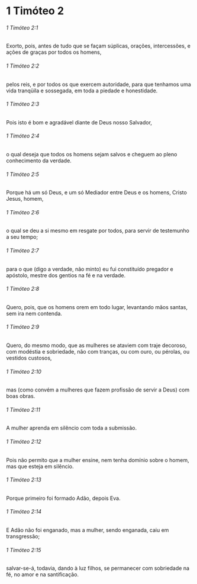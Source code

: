 # 1 Timóteo 2

###### 1 Timóteo 2:1

Exorto, pois, antes de tudo que se façam súplicas, orações, intercessões, e ações de graças por todos os homens,

###### 1 Timóteo 2:2

pelos reis, e por todos os que exercem autoridade, para que tenhamos uma vida tranqüila e sossegada, em toda a piedade e honestidade.

###### 1 Timóteo 2:3

Pois isto é bom e agradável diante de Deus nosso Salvador,

###### 1 Timóteo 2:4

o qual deseja que todos os homens sejam salvos e cheguem ao pleno conhecimento da verdade.

###### 1 Timóteo 2:5

Porque há um só Deus, e um só Mediador entre Deus e os homens, Cristo Jesus, homem,

###### 1 Timóteo 2:6

o qual se deu a si mesmo em resgate por todos, para servir de testemunho a seu tempo;

###### 1 Timóteo 2:7

para o que (digo a verdade, não minto) eu fui constituído pregador e apóstolo, mestre dos gentios na fé e na verdade.

###### 1 Timóteo 2:8

Quero, pois, que os homens orem em todo lugar, levantando mãos santas, sem ira nem contenda.

###### 1 Timóteo 2:9

Quero, do mesmo modo, que as mulheres se ataviem com traje decoroso, com modéstia e sobriedade, não com tranças, ou com ouro, ou pérolas, ou vestidos custosos,

###### 1 Timóteo 2:10

mas (como convém a mulheres que fazem profissão de servir a Deus) com boas obras.

###### 1 Timóteo 2:11

A mulher aprenda em silêncio com toda a submissão.

###### 1 Timóteo 2:12

Pois não permito que a mulher ensine, nem tenha domínio sobre o homem, mas que esteja em silêncio.

###### 1 Timóteo 2:13

Porque primeiro foi formado Adão, depois Eva.

###### 1 Timóteo 2:14

E Adão não foi enganado, mas a mulher, sendo enganada, caiu em transgressão;

###### 1 Timóteo 2:15

salvar-se-á, todavia, dando à luz filhos, se permanecer com sobriedade na fé, no amor e na santificação.

